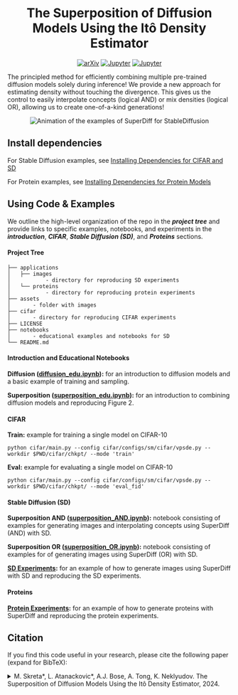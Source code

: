 <h1 align="center">The Superposition of Diffusion Models Using the Itô Density Estimator</h1>

<p align="center">
<a href="https://arxiv.org/abs/2412.17762"><img src="https://img.shields.io/badge/arXiv-b31b1b?style=for-the-badge&logo=arxiv" alt="arXiv"/></a>
<a href="https://colab.research.google.com/drive/1iCEiQUMXmQREjT6pUYQ6QOw1_0EAqa82"><img src="https://img.shields.io/badge/Colab-e37e3d.svg?style=for-the-badge&logo=googlecolab&logoColor=white" alt="Jupyter"/></a>
<a href="https://huggingface.co/superdiff/"><img src="https://img.shields.io/badge/HuggingFace-1f27ca.svg?style=for-the-badge&logo=HuggingFace&logoColor=yellow" alt="Jupyter"/></a>
</p>

The principled method for efficiently combining multiple pre-trained diffusion models solely during inference! We provide a new approach for estimating density without touching the divergence. This gives us the control to easily interpolate concepts (logical AND) or mix densities (logical OR), allowing us to create one-of-a-kind generations!

<p align="center">
<img src="assets/SD_examples.gif" alt="Animation of the examples of SuperDiff for StableDiffusion"/>
</p>

</details>

## Install dependencies

For Stable Diffusion examples, see [Installing Dependencies for CIFAR and SD](/applications/images/README.md)

For Protein examples, see [Installing Dependencies for Protein Models](/applications/proteins/README.md)

## Using Code & Examples

We outline the high-level organization of the repo in the **_project tree_** and provide links to specific examples, notebooks, and experiments in the **_introduction_**, **_CIFAR_**, **_Stable Diffusion (SD)_**, and **_Proteins_** sections. 

#### Project Tree

```
├── applications
│   ├── images
│           - directory for reproducing SD experiments
│   └── proteins
│           - directory for reproducing protein experiments
├── assets
│       - folder with images
├── cifar
│       - directory for reproducing CIFAR experiments
├── LICENSE
├── notebooks
│       - educational examples and notebooks for SD
└── README.md
```

#### Introduction and Educational Notebooks

**Diffusion ([diffusion_edu.ipynb](/notebooks/diffusion_edu.ipynb)):** for an introduction to diffusion models and a basic example of training and sampling.

**Superposition ([superposition_edu.ipynb](/notebooks/superposition_edu.ipynb)):** for an introduction to combining diffusion models and reproducing  Figure 2.


#### CIFAR

**Train:** example for training a single model on CIFAR-10
```
python cifar/main.py --config cifar/configs/sm/cifar/vpsde.py --workdir $PWD/cifar/chkpt/ --mode 'train'
```

**Eval:** example for evaluating a single model on CIFAR-10
```
python cifar/main.py --config cifar/configs/sm/cifar/vpsde.py --workdir $PWD/cifar/chkpt/ --mode 'eval_fid'
```

#### Stable Diffusion (SD)

**Superposition AND ([superposition_AND.ipynb](/notebooks/superposition_AND.ipynb)):** notebook consisting of examples for generating images and interpolating concepts using SuperDiff (AND) with SD.

**Superposition OR ([superposition_OR.ipynb](/notebooks/superposition_OR.ipynb)):** notebook consisting of examples for of generating images using SuperDiff (OR) with SD.

**[SD Experiments](/applications/images/README.md):** for an example of how to generate images using SuperDiff with SD and reproducing the SD experiments.

#### Proteins

**[Protein Experiments](/applications/proteins/README.md):** for an example of how to generate proteins with SuperDiff and reproducing the protein experiments.


## Citation

<div align="left">
  
If you find this code useful in your research, please cite the following paper (expand for BibTeX):

<details>
<summary>
M. Skreta*, L. Atanackovic*, A.J. Bose, A. Tong, K. Neklyudov. The Superposition of Diffusion Models Using the Itô Density Estimator, 2024.
</summary>

```bibtex
@article{skreta2024superposition,
  title={The Superposition of Diffusion Models Using the It$\backslash$\^{} o Density Estimator},
  author={Skreta, Marta and Atanackovic, Lazar and Bose, Avishek Joey and Tong, Alexander and Neklyudov, Kirill},
  journal={arXiv preprint arXiv:2412.17762},
  year={2024}
}
```